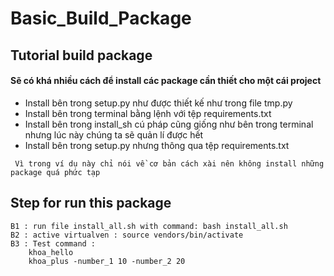 # Basic_Build_Package
## Tutorial build package


#### Sẽ có khá nhiều cách để install các package cần thiết cho một cái project 
+ Install bên trong setup.py như được thiết kế như trong file tmp.py
+ Install bên trong terminal bằng lệnh với tệp requirements.txt
+ Install bên trong install_sh cú pháp cũng giống như bên trong terminal nhưng lúc này chúng ta sẽ quản lí được hết
+ Install bên trong setup.py nhưng thông qua tệp requirements.txt

```
 Vì trong ví dụ này chỉ nói về cơ bản cách xài nên không install những package quá phức tạp
```

## Step for run this package

```
B1 : run file install_all.sh with command: bash install_all.sh
B2 : active virtualven : source vendors/bin/activate
B3 : Test command :     
    khoa_hello 
    khoa_plus -number_1 10 -number_2 20